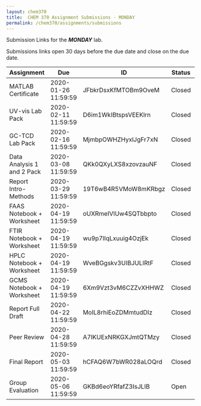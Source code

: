 ```yaml
---
layout: chem370
title:  CHEM 370 Assignment Submissions - MONDAY
permalink: /chem370/assignments/submissions
---
```


Submission Links for the ***MONDAY*** lab.

Submissions links open 30 days before the due date and close on the due date.

| Assignment | Due | ID | Status | URL |
| ----- | ----- | ----- | ----- | ----- |
|MATLAB Certificate|2020-01-26 11:59:59|JFbkrDsxKfMTOBm9OveM|Closed|[link](https://www.dropbox.com/request/JFbkrDsxKfMTOBm9OveM)|
|UV-vis Lab Pack|2020-02-11 11:59:59|D6im1WkIBtspsVEEKlrn|Closed|[link](https://www.dropbox.com/request/D6im1WkIBtspsVEEKlrn)|
|GC-TCD Lab Pack|2020-02-16 11:59:59|MjmbpOWHZHyxlJgFr7xN|Closed|[link](https://www.dropbox.com/request/MjmbpOWHZHyxlJgFr7xN)|
|Data Analysis 1 and 2 Pack|2020-03-08 11:59:59|QKk0QXyLXS8xzovzauNF|Closed|[link](https://www.dropbox.com/request/QKk0QXyLXS8xzovzauNF)|
|Report Intro-Methods|2020-03-29 11:59:59|19T6wB4R5VMoW8mKRbgz|Closed|[link](https://www.dropbox.com/request/19T6wB4R5VMoW8mKRbgz)|
|FAAS Notebook + Worksheet|2020-04-19 11:59:59|oUXRmeIVIUw4SQTbbpto|Closed|[link](https://www.dropbox.com/request/oUXRmeIVIUw4SQTbbpto)|
|FTIR Notebook + Worksheet|2020-04-19 11:59:59|wu9p7lIqLxuuig4OzjEk|Closed|[link](https://www.dropbox.com/request/wu9p7lIqLxuuig4OzjEk)|
|HPLC Notebook + Worksheet|2020-04-19 11:59:59|WveBGgskv3UIBJULIRtF|Closed|[link](https://www.dropbox.com/request/WveBGgskv3UIBJULIRtF)|
|GCMS Notebook + Worksheet|2020-04-19 11:59:59|6Xm9Vzt3vM6CZZvXHHWZ|Closed|[link](https://www.dropbox.com/request/6Xm9Vzt3vM6CZZvXHHWZ)|
|Report Full Draft|2020-04-22 11:59:59|MoIL8rhiEoZDMmtudDIz|Closed|[link](https://www.dropbox.com/request/MoIL8rhiEoZDMmtudDIz)|
|Peer Review|2020-04-28 11:59:59|A7IKUExNRKGXJmtQTMzy|Closed|[link](https://www.dropbox.com/request/A7IKUExNRKGXJmtQTMzy)|
|Final Report|2020-05-03 11:59:59|hCFAQ6W7bWR028aLOQrd|Closed|[link](https://www.dropbox.com/request/hCFAQ6W7bWR028aLOQrd)|
|Group Evaluation|2020-05-06 11:59:59|GKBd6eoYRfafZ3IsJLIB|Open|[link](https://www.dropbox.com/request/GKBd6eoYRfafZ3IsJLIB)|
